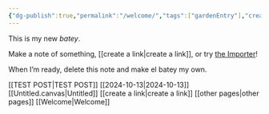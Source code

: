 ```yaml
---
{"dg-publish":true,"permalink":"/welcome/","tags":["gardenEntry"],"created":"2024-10-13T11:23:18.521-04:00"}
---
```



This is my new *batey*.

Make a note of something, [[create a link\|create a link]], or try [the Importer](https://help.obsidian.md/Plugins/Importer)!

When I’m ready, delete this note and make el batey my own.

[[TEST POST\|TEST POST]]
[[2024-10-13\|2024-10-13]]
[[Untitled.canvas|Untitled]]
[[create a link\|create a link]]
[[other pages\|other pages]]
[[Welcome\|Welcome]]
